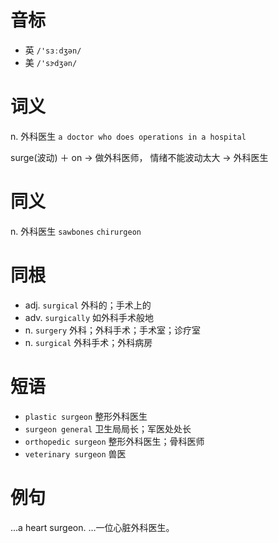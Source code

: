 # 音标

- 英 `/'sɜːdʒən/`
- 美 `/'sɝdʒən/`

# 词义

n. 外科医生
`a doctor who does operations in a hospital`



surge(波动) ＋ on → 做外科医师， 情绪不能波动太大 → 外科医生

# 同义

n. 外科医生
`sawbones` `chirurgeon`

# 同根

- adj. `surgical` 外科的；手术上的
- adv. `surgically` 如外科手术般地
- n. `surgery` 外科；外科手术；手术室；诊疗室
- n. `surgical` 外科手术；外科病房

# 短语

- `plastic surgeon` 整形外科医生
- `surgeon general` 卫生局局长；军医处处长
- `orthopedic surgeon` 整形外科医生；骨科医师
- `veterinary surgeon` 兽医

# 例句

...a heart surgeon.
…一位心脏外科医生。


